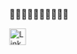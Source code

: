 ### 👋👩🏽‍💻🌟🦄💖🌼🐚🌿

<a href="https://www.linkedin.com/in/idaenholm/">
  <img src="https://cdn.jsdelivr.net/npm/simple-icons@v3/icons/linkedin.svg" alt="Linkedin" height="30" width="30">
</a>
